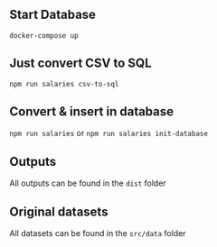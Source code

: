 ## Start Database

`docker-compose up`

## Just convert CSV to SQL

`npm run salaries csv-to-sql`

## Convert & insert in database

`npm run salaries` or `npm run salaries init-database`

## Outputs

All outputs can be found in the `dist` folder

## Original datasets

All datasets can be found in the `src/data` folder
